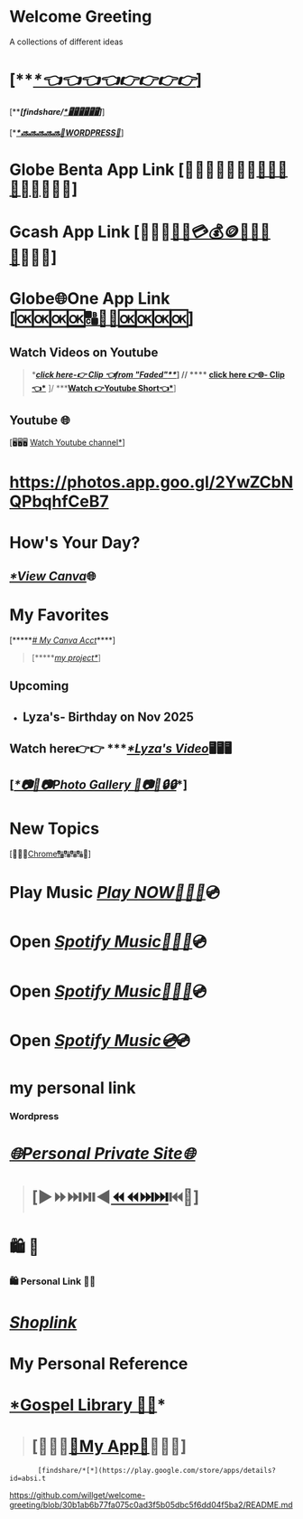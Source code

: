 ####
# Welcome Greeting
A collections of different ideas
 > 

####
>
# [*****[*👈👈👈👈👉👉👉👉](https://play.google.com/store/apps/details?id=com.android.chrome)***]


 [*****[findshare/*[*🖥️🖥️🖥️🖥️🖥️🖥️](https://play.google.com/store/apps/details?id=com.absi.tfctv)*]***]

 [****[*🔜🔜🔜🔜🔜🔹WORDPRESS🔹](https://william311964.wordpress.com/2025/04/11/williamfamily-1964-2/?fbclid=IwY2xjawNYWXhleHRuA2FlbQIxMQABHioZmU1JlCjY4lZPDtA7-meLMe6kWqKk9qZT-KQzDp-nfhaTQCcHNjAh13FX_aem_aiJ07ShSSaSrI8yi0TcU4g)***]
> ####
# Globe Benta App Link [🔗⛓️‍💥⛓️‍💥⛓️‍💥[🌐🌐🌐🌐⛓️‍💥](https://play.google.com/store/apps/details?id=com.globe.globebenta)🔗🔗🔗]
>
> ####
# Gcash App Link [🔗🔗🔗[🔗💵💳💰🪙📩💌🏧🔗](https://play.google.com/store/apps/details?id=com.globe.gcash.android)🔗🔗🔗]

 ####
 # Globe🌐One App Link [🆗🆗🆗[🆗🔠🔡🔢🆗](https://play.google.com/store/apps/details?id=ph.com.globe.globeonesuperapp)🆗🆗🆗]
>####
 ## Watch Videos on Youtube
 > ****[*click here-👉 Clip 👈from "Faded"***](https://youtube.com/clip/UgkxnuxdLHJsQCcrb0TFZnRaZVV5-eopgoCx?si=G9NJ2874i0IeZqe6)*]  //
  >  **** [click here 👉🌐- Clip👈*](https://youtube/clip/UgkxHpKLRjADx3VWUeGvLiNlMbrH06Y7JP3F?si=-38LOzrN9KN_r7pJ)**  ]/
> *****[Watch 👉Youtube Short👈*](https://youtube/shorts/_NinazWF4qw?si=qUPGSSoDIYlMO0jp)**]
  ## Youtube 🌐
  [🖥️🖥️🖥️ [Watch Youtube channel*](https://www.youtube/@WilliamFamily-1938)]
>  ####
# https://photos.app.goo.gl/2YwZCbNQPbqhfCeB7
>####
 # How's Your Day?
 ####
 ## *[*View Canva]()*🌐
>####
# My Favorites
[*****[*# My Canva Acct*](https://play.google.com/store/apps/details?id=com.canva.editor)****]
> [******[my project*](https://gabeandreaproj4.my.canva.site/hello)*]
>####
 ## Upcoming
- ## Lyza's- Birthday on Nov 2025
 > ####
  ## Watch here👉👉 ****[*Lyza's Video](https://github/user-attachments/assets/575e043b-bd1b-42b7-a576-0d7e1e4098fb)*🖥️🖥️🖥️
  ####
 ## [***[*📷📸📷Photo Gallery 📸📷📸🔒🔒](https://play.google.com/store/apps/details?id=com.coloros.gallery3d)****]

>####
# New Topics

####
[🔗🔠🔠[Chrome🔠](https://play.google.com/store/apps/details?id=com.android.chrome)🔠🔠🔠🔗]
 # Play Music *[*Play NOW*🎹🎸🎺](https://open.spotify/track/)*💿
> ####
# Open *[Spotify Music🎹🎺🎸](https://open.spotify/)*💿 
# Open *[Spotify Music🎸🎸🎺](    https://play.google/store/apps/details?id=com.spotify.music      )*💿
# Open *[Spotify Music💿](https://www.spotify)*💿
>####
# my personal link
> ####
### Wordpress
>####
 # *[🌐Personal Private Site🌐](https://william3164.wordpress.com/)*

 >####
># [▶️⏩⏭️⏯️◀️[⏪⏪⏭️⏭️](https://play.google.com/store/apps/details?id=instagram.android)⏮️🔼]


 ######
 #        🛍️            🛒
### 🛍️ Personal Link 🛒🛒 
>  ######
 # *[Shoplink](https://play.google/store/apps/details?id=com.shopee.ph )*

####

  >
  # My Personal Reference
  # [*Gospel Library 📖📘](https://play.google.com/store/apps/details?id=org.lds.ldssa)*

###
> # [🔹🔹🔹[🔹My App🔹](https://play.google.com/store/apps/details?id=egov.app)🔹🔹🔹]

> 

           [findshare/*[*](https://play.google.com/store/apps/details?id=absi.t


           
https://github.com/willget/welcome-greeting/blob/30b1ab6b77fa075c0ad3f5b05dbc5f6dd04f5ba2/README.md


